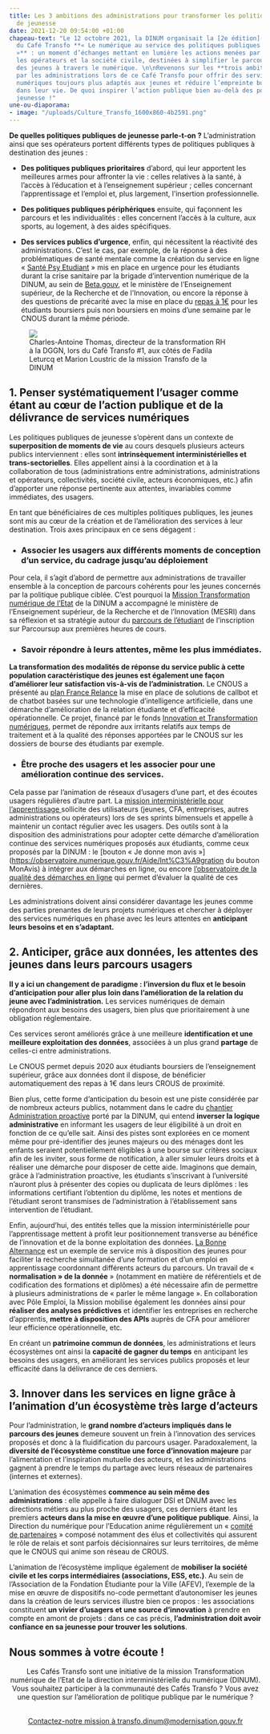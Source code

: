 ```yaml
---
title: Les 3 ambitions des administrations pour transformer les politiques publiques
  de jeunesse
date: 2021-12-20 09:54:00 +01:00
chapeau-text: "Le 12 octobre 2021, la DINUM organisait la [2e édition](https://www.numerique.gouv.fr/agenda/cafe-de-la-transfo-number-2-le-numerique-au-service-des-politiques-publiques-de-jeunesse/)
  du Café Transfo **« Le numérique au service des politiques publiques de jeunesse
  »** : un moment d’échanges mettant en lumière les actions menées par les administrations,
  les opérateurs et la société civile, destinées à simplifier le parcours administratif
  des jeunes à travers le numérique. \n\nRevenons sur les **trois ambitions** portées
  par les administrations lors de ce Café Transfo pour offrir des services publics
  numériques toujours plus adaptés aux jeunes et réduire l’empreinte bureaucratique
  dans leur vie. De quoi inspirer l’action publique bien au-delà des politiques de
  jeunesse !"
une-ou-diaporama:
- image: "/uploads/Culture_Transfo_1600x860-4b2591.png"
---
```


**De quelles politiques publiques de jeunesse parle-t-on ?**
L’administration ainsi que ses opérateurs portent différents types de politiques publiques à destination des jeunes :

* **Des politiques publiques prioritaires** d’abord, qui leur apportent les meilleures armes pour affronter la vie : celles relatives à la santé, à l’accès à l’éducation et à l’enseignement supérieur ; celles concernant l’apprentissage et l’emploi et, plus largement, l’insertion professionnelle. 

* **Des politiques publiques périphériques** ensuite, qui façonnent les parcours et les individualités : elles concernent l’accès à la culture, aux sports, au logement, à des aides spécifiques. 

* **Des services publics d’urgence**, enfin, qui nécessitent la réactivité des administrations.
C’est le cas, par exemple, de la réponse à des problématiques de santé mentale comme la création du service en ligne « [Santé Psy Etudiant](https://santepsy.etudiant.gouv.fr/) » mis en place en urgence pour les étudiants durant la crise sanitaire par la brigade d’intervention numérique de la DINUM, au sein de [Beta.gouv](https://beta.gouv.fr/), et le ministère de l’Enseignement supérieur, de la Recherche et de l’Innovation, ou encore la réponse à des questions de précarité avec la mise en place du [repas à 1€](https://www.enseignementsup-recherche.gouv.fr/cid156629/www.enseignementsup-recherche.gouv.fr/cid156629/un-repas-a-un-euro-pour-tous-les-etudiants-dans-tous-les-crous.html) pour les étudiants boursiers puis non boursiers en moins d’une semaine par le CNOUS durant la même période. 

<figure class='image-center' style='width: 80%;'>
<img src="/uploads/FBgs2JOXMAEhvWQ.jpeg"/>
<figcaption>Charles-Antoine Thomas, directeur de la transformation RH à la DGGN, lors du Café Transfo #1, aux côtés de Fadila Leturcq et Marion Loustric de la mission Transfo de la DINUM</figcaption></figure>

## 1. Penser systématiquement l’usager comme étant au cœur de l’action publique et de la délivrance de services numériques

Les politiques publiques de jeunesse s’opèrent dans un contexte de **superposition de moments de vie** au cours desquels plusieurs acteurs publics interviennent : elles sont **intrinsèquement interministérielles et trans-sectorielles**. Elles appellent ainsi à la coordination et à la collaboration de tous (administrations entre administrations, administrations et opérateurs, collectivités, société civile, acteurs économiques, etc.) afin d’apporter une réponse pertinente aux attentes, invariables comme immédiates, des usagers.

En tant que bénéficiaires de ces multiples politiques publiques, les jeunes sont mis au cœur de la création et de l’amélioration des services à leur destination. Trois axes principaux en ce sens dégagent :

* ### **Associer les usagers aux différents moments de conception d’un service**, du cadrage jusqu’au déploiement
Pour cela, il s’agit d’abord de permettre aux administrations de travailler ensemble à la conception de parcours cohérents pour les jeunes concernés par la politique publique ciblée. 
C’est pourquoi la [Mission Transformation numérique de l’Etat](https://www.numerique.gouv.fr/services/conseil-strategie-transformation-numerique/) de la DINUM a accompagné le ministère de l’Enseignement supérieur, de la Recherche et de l’Innovation (MESRI) dans sa réflexion et sa stratégie autour du [parcours de l’étudiant](https://twitter.com/_DINUM/status/1337326033473777665?s=20) de l’inscription sur Parcoursup aux premières heures de cours.

* ### **Savoir répondre à leurs attentes, même les plus immédiates.** 
**La transformation des modalités de réponse du service public à cette population caractéristique des jeunes est également une façon d’améliorer leur satisfaction vis-à-vis de l’administration.**
Le CNOUS a présenté au [plan France Relance](https://france-relance.transformation.gouv.fr/) la mise en place de solutions de callbot et de chatbot basées sur une technologie d’intelligence artificielle, dans une démarche d’amélioration de la relation étudiante et d’efficacité opérationnelle. Ce projet, financé par le fonds [Innovation et Transformation numériques](https://france-relance.transformation.gouv.fr/d088-mettre-en-uvre-une-reforme-prioritaire-du-gou), permet de répondre aux irritants relatifs aux temps de traitement et à la qualité des réponses apportées par le CNOUS sur les dossiers de bourse des étudiants par exemple.

* ### **Être proche des usagers et les associer pour une amélioration continue des services.**
 Cela passe par l’animation de réseaux d’usagers d’une part, et des écoutes usagers régulières d’autre part. 
La [mission interministérielle pour l’apprentissage ](https://mission-apprentissage.gitbook.io/general/la-mission-apprentissage/la-demarche-mise-en-oeuvre)sollicite des utilisateurs (jeunes, CFA, entreprises, autres administrations ou opérateurs) lors de ses sprints bimensuels et appelle à maintenir un contact régulier avec les usagers. 
Des outils sont à la disposition des administrations pour adopter cette démarche d’amélioration continue des services numériques proposés aux étudiants, comme ceux proposés par la DINUM : le [bouton « Je donne mon avis »](https://observatoire.numerique.gouv.fr/Aide/Int%C3%A9gration du bouton MonAvis) à intégrer aux démarches en ligne, ou encore [l’observatoire de la qualité des démarches en ligne](https://observatoire.numerique.gouv.fr/) qui permet d’évaluer la qualité de ces dernières. 

Les administrations doivent ainsi considérer davantage les jeunes comme des parties prenantes de leurs projets numériques et chercher à déployer des services numériques en phase avec les leurs attentes en **anticipant leurs besoins et en s’adaptant.**

## 2. Anticiper,  grâce aux données, les attentes des jeunes dans leurs parcours usagers

**Il y a ici un changement de paradigme : l’inversion du flux et le besoin d’anticipation pour aller plus loin dans l’amélioration de la relation du jeune avec l’administration.** Les services numériques de demain répondront aux besoins des usagers, bien plus que prioritairement à une obligation réglementaire. 

Ces services seront améliorés grâce à une meilleure **identification et une meilleure exploitation des données**, associées à un plus grand **partage** de celles-ci entre administrations. 

Le CNOUS permet depuis 2020 aux étudiants boursiers de l’enseignement supérieur, grâce aux données dont il dispose, de bénéficier automatiquement des repas à 1€ dans leurs CROUS de proximité. 

Bien plus, cette forme d’anticipation du besoin est une piste considérée par de nombreux acteurs publics, notamment dans le cadre du [chantier Administration proactive](https://www.modernisation.gouv.fr/actualites/tenue-du-6eme-comite-interministeriel-de-la-transformation-publique-citp) porté par la DINUM, qui entend **inverser la logique administrative** en informant les usagers de leur éligibilité à un droit en fonction de ce qu’elle sait. 
Ainsi des pistes sont explorées en ce moment même pour pré-identifier des jeunes majeurs ou des ménages dont les enfants seraient potentiellement éligibles à une bourse sur critères sociaux afin de les inviter, sous forme de notification, à aller simuler leurs droits et à réaliser une démarche pour disposer de cette aide. Imaginons que demain, grâce à l’administration proactive, les étudiants s’inscrivant à l’université n’auront plus à présenter des copies ou duplicata de leurs diplômes : les informations certifiant l’obtention du diplôme, les notes et mentions de l’étudiant seront transmises de l’administration à l’établissement sans intervention de l’étudiant. 


Enfin, aujourd’hui, des entités telles que la mission interministérielle pour l’apprentissage mettent à profit leur positionnement transverse au bénéfice de l’innovation et de la bonne exploitation des données. [La Bonne Alternance](https://labonnealternance.pole-emploi.fr/) est un exemple de service mis à disposition des jeunes pour faciliter la recherche simultanée d’une formation et d’un emploi en apprentissage coordonnant différents acteurs du parcours. Un travail de « **normalisation » de la donnée** » (notamment en matière de référentiels et de codification des formations et diplômes) a été nécessaire afin de permettre à plusieurs administrations de « parler le même langage ». En collaboration avec Pôle Emploi, la Mission mobilise également les données ainsi pour **réaliser des analyses prédictives** et identifier les entreprises en recherche d’apprentis, **mettre à disposition des APIs** auprès de CFA pour améliorer leur efficience opérationnelle, etc. 


En créant un **patrimoine commun de données**, les administrations et leurs écosystèmes ont ainsi la **capacité de gagner du temps** en anticipant les besoins des usagers, en améliorant les services publics proposés et leur efficacité dans la délivrance de ces derniers.

## 3. Innover dans les services en ligne grâce à l’animation d’un écosystème très large d’acteurs 

Pour l’administration, le **grand nombre d’acteurs impliqués dans le parcours des jeunes** demeure souvent un frein à l’innovation des services proposés et donc à la fluidification du parcours usager. Paradoxalement, la **diversité de l’écosystème constitue une force d’innovation majeure** par l’alimentation et l’inspiration mutuelle des acteurs, et les administrations gagnent à prendre le temps du partage avec leurs réseaux de partenaires (internes et externes). 

L’animation des écosystèmes **commence au sein même des administrations** : elle appelle à faire dialoguer DSI et DNUM avec les directions métiers au plus proche des usagers, ces derniers étant les premiers **acteurs dans la mise en œuvre d’une politique publique**. Ainsi, la Direction du numérique pour l’Education anime régulièrement un « [comité de partenaires](https://eduscol.education.fr/1066/le-comite-des-partenaires) » composé notamment des élus et collectivités qui assurent le rôle de relais et sont parfois décisionnaires sur leurs territoires, de même que le CNOUS qui anime son réseau de CROUS. 

L’animation de l’écosystème implique également de **mobiliser la société civile et les corps intermédiaires (associations, ESS, etc.)**. Au sein de l’Association de la Fondation Étudiante pour la Ville (AFEV), l’exemple de la mise en œuvre de dispositifs no-code permettant d’autonomiser les jeunes dans la création de leurs services illustre bien ce propos : les associations constituent **un vivier d’usagers et une source d’innovation** à prendre en compte en amont de projets : dans ce cas précis, **l’administration doit avoir confiance en sa jeunesse pour trouver les solutions**. 

<div class="noir encadre">
<h2>Nous sommes à votre écoute !</h2>

<div align="center" style="margin-bottom: 40px"><p>Les Cafés Transfo sont une initiative de la mission Transformation numérique de l’Etat de la direction interministérielle du numérique (DINUM). Vous souhaitez participer à la communauté des Cafés Transfo ? Vous avez une question sur l’amélioration de politique publique par le numérique ?</p>
<br>
<a href="mailto:transfo.dinum@modernisation.gouv.fr" alt="Contactez-nous à transfo.dinum@modernisation.gouv.fr - Ouvre une messagerie électronique" class="button">Contactez-notre mission à transfo.dinum@modernisation.gouv.fr</a></div>
<br></div>
